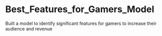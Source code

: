 # Best_Features_for_Gamers_Model
Built a model to identify significant features for gamers to increase their audience and revenue
